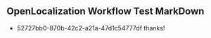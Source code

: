 ## OpenLocalization Workflow Test MarkDown
* 52727bb0-870b-42c2-a21a-47d1c54777df thanks!

<!--HONumber=Sep16_HO1-->


